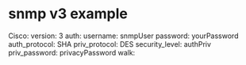 # snmp v3 example

Cisco:
 version: 3
 auth:
 username: snmpUser
 password: yourPassword
 auth_protocol: SHA
 priv_protocol: DES
 security_level: authPriv
 priv_password: privacyPassword
 walk: